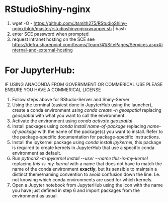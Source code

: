 # RStudioShiny-nginx

1. wget -O - https://github.com/Jtsmith275/RStudioShiny-nginx/blob/master/rstudioshinynginxwrapper.sh | bash
1. enter SCE password when prompted  
1. request intranet hosting on the SCE see https://defra.sharepoint.com/teams/Team741/SitePages/Services.aspx#internal-and-external-hosting  

# For JupyterHub:

IF USING ANACONDA FROM GOVERNMENT OR COMMERICAL USE PLEASE ENSURE YOU HAVE A COMMERICAL LICENSE  

1. Follow steps above for RStudio-Server and Shiny-Server
2. Using the terminal (easiest done in JupyterHub using the launcher), create a conda environment using *conda create -n geospatial* replacing *geospatial* with what you want to call the environment.
3. Activate the environment using *conda activate geospatial*
4. Install packages using *conda install name-of-package* replacing *name-of-package* with the name of the package(s) you want to install. Refer to the package-specific documentation for package-specific instructions.
5. Install the ipykernel package using *conda install ipykernel*, this package is required to create kernels in JupyterHub that use a specific conda environment as default.
6. Run *python3 -m ipykernel install --user --name this-is-my-kernel* replacing *this-is-my-kernel* with a name that does not have to match the name of the conda environment **exactly**, but its sensible to maintain a distinct theme/naming convention to avoid confusion down the line. I.e. not knowing which conda environments are used for which kernels.
7. Open a Jupyter notebook from JupyterHub using the icon with the name you have just defined in step 6 and import packages from the environment as usual.

